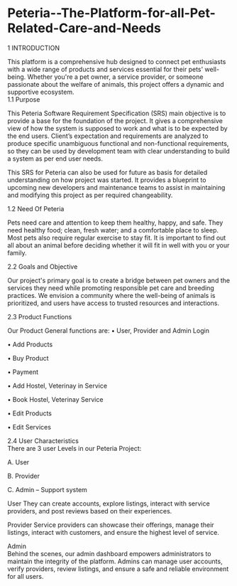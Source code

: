 # Peteria--The-Platform-for-all-Pet-Related-Care-and-Needs
1 INTRODUCTION 
 
This platform is a comprehensive hub designed to connect pet enthusiasts with a wide range of products and services essential for their pets' well-being. Whether you're a pet owner, a service provider, or someone passionate about the welfare of animals, this project offers a dynamic and supportive ecosystem.  
1.1 Purpose 
 
This Peteria Software Requirement Specification (SRS) main objective is to provide a base for the foundation of the project. It gives a comprehensive view of how the system is supposed to work and what is to be expected by the end users. Client’s expectation and requirements are analyzed to produce specific unambiguous functional and non-functional requirements, so they can be used by development team with clear understanding to build a system as per end user needs. 
 
This SRS for Peteria can also be used for future as basis for detailed understanding on how project was started. It provides a blueprint to upcoming new developers and maintenance teams to assist in maintaining and modifying this project as per required changeability. 
 
1.2 Need Of Peteria
 
Pets need care and attention to keep them healthy, happy, and safe. They need healthy food; clean, fresh water; and a comfortable place to sleep. Most pets also require regular exercise to stay fit. It is important to find out all about an animal before deciding whether it will fit in well with you or your family. 
 
2.2 Goals and Objective  
 
Our project's primary goal is to create a bridge between pet owners and the services they need while promoting responsible pet care and breeding practices. We envision a community where the well-being of animals is prioritized, and users have access to trusted resources and interactions. 
 
2.3 Product Functions 
 
Our Product General functions are: 
•	User, Provider and Admin Login 
 
•	Add Products   
 
•	Buy Product 
 
•	Payment 
 
•	Add Hostel, Veterinay in Service
 
•	Book Hostel, Veterinay Service 
 
•	Edit Products 
 
•	Edit Services 
 
 	 
2.4 User Characteristics  
There are 3 user Levels in our Peteria Project: 
 
A.	User   
 
B.	Provider 
 
C.	Admin – Support system 	 
 
 
 
 User 
They can create accounts, explore listings, interact with service providers, and post reviews based on their experiences.
 
Provider 
Service providers can showcase their offerings, manage their listings, interact with customers, and ensure the highest level of service. 

 
Admin  
Behind the scenes, our admin dashboard empowers administrators to maintain the integrity of the platform. Admins can manage user accounts, verify providers, review listings, and ensure a safe and reliable environment for all users.
 


